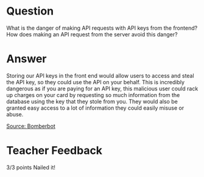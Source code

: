 # Question

What is the danger of making API requests with API keys from the frontend? How does making an API request from the server avoid this danger?

# Answer
Storing our API keys in the front end would allow users to access and steal the API key, so they could use the API on your behalf. This is incredibly dangerous as if you are paying for an API key, this malicious user could rack up charges on your card by requesting so much information from the database using the key that they stole from you. They would also be granted easy access to a lot of information they could easily misuse or abuse.  

[Source: Bomberbot](https://www.bomberbot.com/backend/how-to-avoid-exposing-your-api-key-in-public-front-end-apps/#:~:text=Exposing%20your%20API%20key%20in%20client%2Dside%20JavaScript%20code%20is,charges%20or%20abusing%20the%20service.)

# Teacher Feedback

3/3 points
Nailed it!